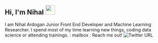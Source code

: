 ## Hi, I'm Nihal <img src="https://user-images.githubusercontent.com/1303154/88677602-1635ba80-d120-11ea-84d8-d263ba5fc3c0.gif" width="30px">
I am Nihal Ardogan Junior Front End Developer and Machine Learning Researcher. I spend most of my time learning new things, coding data science or attending trainings.
: mailbox : Reach me out!
![Twitter URL](https://img.shields.io/twitter/url?color=white&logoColor=blue&style=social&url=https%3A%2F%2Ftwitter.com%2Fnihalino)